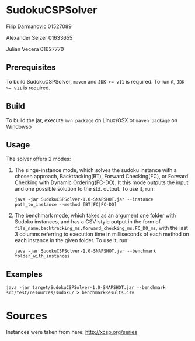 # SudokuCSPSolver
Filip Darmanovic 01527089

Alexander Selzer 01633655

Julian Vecera 01627770 

## Prerequisites
To build SudokuCSPSolver, `maven` and `JDK >= v11` is required.
To run it, `JDK >= v11` is required.

## Build
To build the jar, execute `mvn package` on Linux/OSX or `maven package` on Windowsö

## Usage
The solver offers 2 modes:

1. The singe-instance mode, which solves the sudoku instance with a chosen approach,
Backtracking(BT), Forward Checking(FC), or Forward Checking with Dynamic Ordering(FC-DO).
It this mode outputs the input and one possible solution to the std. output.
To use it, run:

    `java -jar SudokuCSPSolver-1.0-SNAPSHOT.jar --instance path_to_instance --method [BT|FC|FC-DO]`
2. The benchmark mode, which takes as an argument one folder with Sudoku instances,
and has a CSV-style output in the form of `file_name,backtracking_ms,forward_checking_ms,FC_DO_ms`,
with the last 3 columns referring to execution time in milliseconds of each method on each instance
in the given folder. To use it, run:

    `java -jar SudokuCSPSolver-1.0-SNAPSHOT.jar --benchmark folder_with_instances`

## Examples

`java -jar target/SudokuCSPSolver-1.0-SNAPSHOT.jar --benchmark src/test/resources/sudoku/ > benchmarkResults.csv`

# Sources

Instances were taken from here: http://xcsp.org/series
